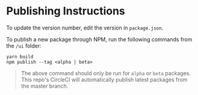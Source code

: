 # Publishing Instructions

To update the version number, edit the version in `package.json`.

To publish a new package through NPM, run the following commands from the `/ui` folder:

```
yarn build
npm publish --tag <alpha | beta>
```

> The above command should only be run for `alpha` or `beta` packages. This repo's CircleCI will automatically publish latest packages from the master branch.
